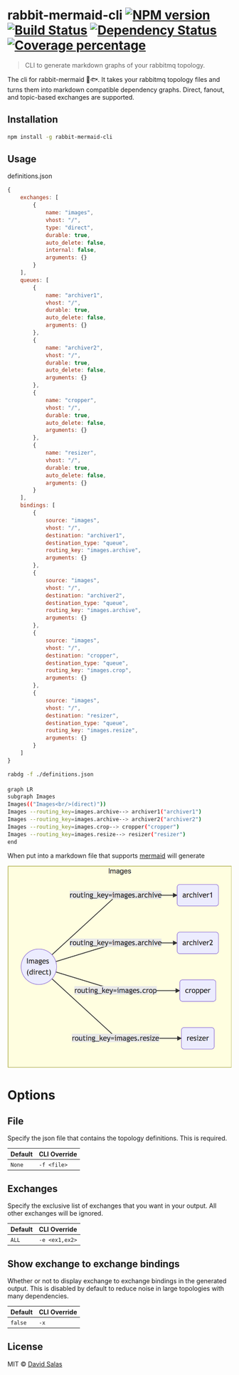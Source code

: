 # rabbit-mermaid-cli [![NPM version][npm-image]][npm-url] [![Build Status][travis-image]][travis-url] [![Dependency Status][daviddm-image]][daviddm-url] [![Coverage percentage][coveralls-image]][coveralls-url]

> CLI to generate markdown graphs of your rabbitmq topology.

The cli for rabbit-mermaid :rabbit::fish:. It takes your rabbitmq topology files and turns them into
markdown compatible dependency graphs. Direct, fanout, and topic-based exchanges are supported.

## Installation

```sh
npm install -g rabbit-mermaid-cli
```

## Usage

definitions.json

```js
{
    exchanges: [
        {
            name: "images",
            vhost: "/",
            type: "direct",
            durable: true,
            auto_delete: false,
            internal: false,
            arguments: {}
        }
    ],
    queues: [
        {
            name: "archiver1",
            vhost: "/",
            durable: true,
            auto_delete: false,
            arguments: {}
        },
        {
            name: "archiver2",
            vhost: "/",
            durable: true,
            auto_delete: false,
            arguments: {}
        },
        {
            name: "cropper",
            vhost: "/",
            durable: true,
            auto_delete: false,
            arguments: {}
        },
        {
            name: "resizer",
            vhost: "/",
            durable: true,
            auto_delete: false,
            arguments: {}
        }
    ],
    bindings: [
        {
            source: "images",
            vhost: "/",
            destination: "archiver1",
            destination_type: "queue",
            routing_key: "images.archive",
            arguments: {}
        },
        {
            source: "images",
            vhost: "/",
            destination: "archiver2",
            destination_type: "queue",
            routing_key: "images.archive",
            arguments: {}
        },
        {
            source: "images",
            vhost: "/",
            destination: "cropper",
            destination_type: "queue",
            routing_key: "images.crop",
            arguments: {}
        },
        {
            source: "images",
            vhost: "/",
            destination: "resizer",
            destination_type: "queue",
            routing_key: "images.resize",
            arguments: {}
        }
    ]
}
```

```sh
rabdg -f ./definitions.json

graph LR
subgraph Images
Images(("Images<br/>(direct)"))
Images --routing_key=images.archive--> archiver1("archiver1")
Images --routing_key=images.archive--> archiver2("archiver2")
Images --routing_key=images.crop--> cropper("cropper")
Images --routing_key=images.resize--> resizer("resizer")
end
```

When put into a markdown file that supports [mermaid](https://mermaidjs.github.io/) will generate

![test](ExampleDG.png)

# Options

## File

Specify the json file that contains the topology definitions. This is required.

| Default | CLI Override |
| ------- | ------------ |
| `None`  | `-f <file>`  |

## Exchanges

Specify the exclusive list of exchanges that you want in your output. All other exchanges will be ignored.

| Default | CLI Override   |
| ------- | -------------- |
| `ALL`   | `-e <ex1,ex2>` |

## Show exchange to exchange bindings

Whether or not to display exchange to exchange bindings in the generated output. This is disabled by default to reduce noise in large topologies with many dependencies.

| Default | CLI Override |
| ------- | ------------ |
| `false` | `-x`         |

## License

MIT © [David Salas]()

[npm-image]: https://badge.fury.io/js/rabbit-mermaid-cli.svg
[npm-url]: https://npmjs.org/package/rabbit-mermaid-cli
[travis-image]: https://travis-ci.org/davidlivingrooms/rabbit-mermaid-cli.svg?branch=master
[travis-url]: https://travis-ci.org/davidlivingrooms/rabbit-mermaid-cli
[daviddm-image]: https://david-dm.org/davidlivingrooms/rabbit-mermaid-cli.svg?theme=shields.io
[daviddm-url]: https://david-dm.org/davidlivingrooms/rabbit-mermaid-cli
[coveralls-image]: https://coveralls.io/repos/davidlivingrooms/rabbit-mermaid-cli/badge.svg
[coveralls-url]: https://coveralls.io/r/davidlivingrooms/rabbit-mermaid-cli

